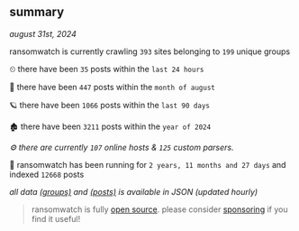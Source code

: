 
## summary
_august 31st, 2024_

ransomwatch is currently crawling `393` sites belonging to `199` unique groups

⏲ there have been `35` posts within the `last 24 hours`

🦈 there have been `447` posts within the `month of august`

🪐 there have been `1066` posts within the `last 90 days`

🏚 there have been `3211` posts within the `year of 2024`

_⚙️ there are currently `107` online hosts & `125` custom parsers._

🦕 ransomwatch has been running for `2 years, 11 months and 27 days` and indexed `12668` posts

_all data  [(groups)](http://ransomwhat.telemetry.ltd/groups) and [(posts)](http://ransomwhat.telemetry.ltd/posts) is available in JSON (updated hourly)_

> ransomwatch is fully [open source](https://github.com/joshhighet/ransomwatch#ransomwatch--). please consider [sponsoring](https://github.com/sponsors/joshhighet) if you find it useful!
